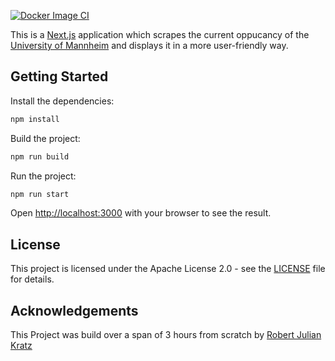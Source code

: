 [![Docker Image CI](https://github.com/robert-kratz/uni-mannheim-bib-scraper/actions/workflows/docker-image.yml/badge.svg)](https://github.com/robert-kratz/uni-mannheim-bib-scraper/actions/workflows/docker-image.yml)

This is a [Next.js](https://nextjs.org/) application which scrapes the current oppucancy of the [University of Mannheim](https://www.bib.uni-mannheim.de/standorte/freie-sitzplaetze/) and displays it in a more user-friendly way.

## Getting Started

Install the dependencies:

```bash
npm install
```

Build the project:

```bash
npm run build
```

Run the project:

```bash
npm run start
```

Open [http://localhost:3000](http://localhost:3000) with your browser to see the result.

## License

This project is licensed under the Apache License 2.0 - see the [LICENSE](LICENSE) file for details.

## Acknowledgements

This Project was build over a span of 3 hours from scratch by [Robert Julian Kratz](https://rjks.us)
